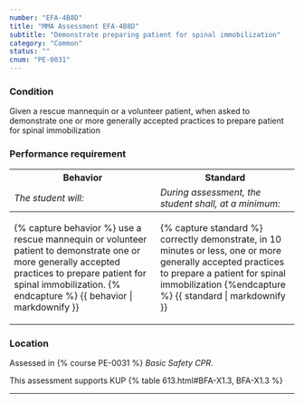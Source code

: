 ```yaml
---
number: "EFA-4B8D"
title: "MMA Assessment EFA-4B8D"
subtitle: "Demonstrate preparing patient for spinal immobilization"
category: "Common"
status: ""
cnum: "PE-0031"
---
```

### Condition

Given a rescue mannequin or a volunteer patient, when asked to demonstrate one or more generally accepted practices to prepare patient for spinal immobilization

### Performance requirement 

<table width='100%' class='Guidelines'>
 <thead>
 <tr>
     <th class='thirty'>Behavior</th>
     <th class='seventy'>Standard</th>
 </tr>
 <tr>
     <td><em>The student will:</em></td>
     <td><em>During assessment, the student shall, at a minimum:</em></td>
 </tr>
 </thead>
 <tbody>
 

<tr><td>

{% capture behavior %}
use a rescue mannequin or volunteer patient to demonstrate one or more generally accepted practices to prepare patient for spinal immobilization.
{% endcapture %}
{{ behavior | markdownify }}

</td><td>

{% capture standard %}
correctly demonstrate, in 10 minutes or less,  one or more generally accepted practices to prepare a patient for spinal immobilization
{%endcapture %}
{{ standard | markdownify }}

</td></tr>



 </tbody>
 </table>

### Location

Assessed in  {% course  PE-0031 %}  *Basic Safety CPR*.

This assessment supports KUP {% table 613.html#BFA-X1.3, BFA-X1.3 %}

***

